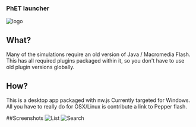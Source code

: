 ### PhET launcher
![logo](https://i.imgur.com/uPWGfcw.png)
## What?
Many of the simulations require an old version of Java / Macromedia Flash.
This has all required plugins packaged within it, so you don't have to use old plugin versions globally.

## How?
This is a desktop app packaged with nw.js
Currently targeted for Windows. All you have to really do for OSX/Linux is contribute a link to Pepper flash.

##Screenshots
![List](https://i.imgur.com/DuORLGU.png)
![Search](https://i.imgur.com/VxaJ46I.png)
